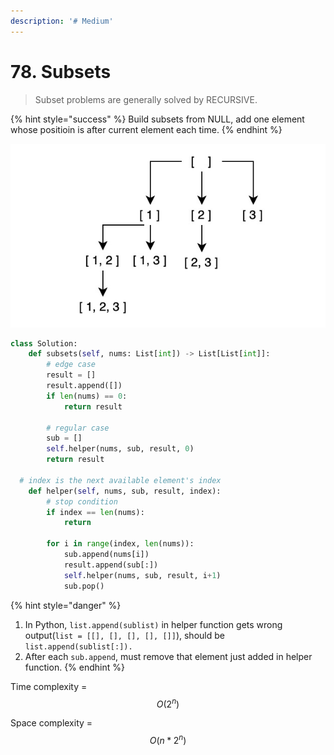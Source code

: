 ```yaml
---
description: '# Medium'
---
```


# 78. Subsets

> Subset problems are generally solved by RECURSIVE.

{% hint style="success" %}
Build subsets from NULL, add one element whose positioin is after current element each time. 
{% endhint %}

![Recursive process for array \[1, 2, 3\]](../.gitbook/assets/1589851354772.jpg)

```python
class Solution:
    def subsets(self, nums: List[int]) -> List[List[int]]:
        # edge case
        result = []
        result.append([])
        if len(nums) == 0:
            return result
        
        # regular case
        sub = []
        self.helper(nums, sub, result, 0)
        return result
    
  # index is the next available element's index      
    def helper(self, nums, sub, result, index):
        # stop condition
        if index == len(nums):
            return        
        
        for i in range(index, len(nums)):
            sub.append(nums[i])
            result.append(sub[:])           
            self.helper(nums, sub, result, i+1)
            sub.pop()
```

{% hint style="danger" %}
1. In Python, `list.append(sublist)` in helper function gets wrong output\(`list = [[], [], [], [], []]`\), should be `list.append(sublist[:]).`
2. After each `sub.append`, must remove that element just added in helper function.
{% endhint %}

Time complexity = $$O(2^n)$$ 

Space complexity = $$O(n*2^n)$$ 

